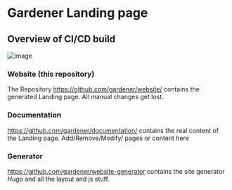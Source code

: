 # Gardener Landing page 
## Overview of CI/CD build 
 
![image](images/overview.png)


### Website (this repository)
The Repository https://github.com/gardener/website/ contains the generated
Landing page. All manual changes get lost.

### Documentation
https://github.com/gardener/documentation/ contains the real content of the 
Landing page. Add/Remove/Modify/ pages or content here

### Generator
https://github.com/gardener/website-generator contains the site generator *Hugo*
and all the layout and js stuff.


 
